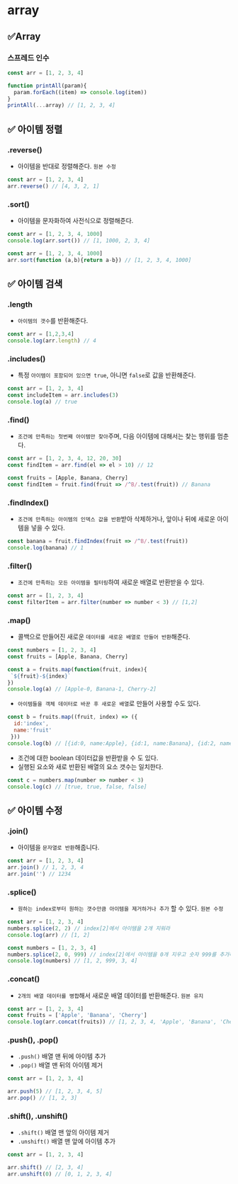 # array



## ✅Array

### 스프레드 인수

```js
const arr = [1, 2, 3, 4]
```

```js
function printAll(param){
  param.forEach((item) => console.log(item))
}
printAll(...array) // [1, 2, 3, 4]
```

## ✅ 아이템 정렬

### .reverse()

* 아이템을 반대로 정렬해준다. `원본 수정`

```js
const arr = [1, 2, 3, 4]
arr.reverse() // [4, 3, 2, 1]
```

### .sort()

* 아이템을 문자화하여 사전식으로 정렬해준다.

```js
const arr = [1, 2, 3, 4, 1000]
console.log(arr.sort()) // [1, 1000, 2, 3, 4]
```

```js
const arr = [1, 2, 3, 4, 1000]
arr.sort(function (a,b){return a-b}) // [1, 2, 3, 4, 1000]
```

## ✅ 아이템 검색

### .length

* `아이템의 갯수`를 반환해준다.

```js
const arr = [1,2,3,4]
console.log(arr.length) // 4
```

### .includes()

* 특정 `아이템이 포함되어 있으면 true`, 아니면 `false`로 값을 반환해준다.

```js
const arr = [1, 2, 3, 4]
const includeItem = arr.includes(3)
console.log(a) // true
```

### .find()

* `조건에 만족하는 첫번째 아이템만 찾아`주며, 다음 아이템에 대해서는 찾는 행위를 멈춘다.

```js
const arr = [1, 2, 3, 4, 12, 20, 30]
const findItem = arr.find(el => el > 10) // 12
```

```js
const fruits = [Apple, Banana, Cherry]
const findItem = fruit.find(fruit => /^B/.test(fruit)) // Banana
```

### .findIndex()

* `조건에 만족하는 아이템의 인덱스 값을 반환`받아 삭제하거나, 앞이나 뒤에 새로운 아이템을 넣을 수 있다.

```js
const banana = fruit.findIndex(fruit => /^B/.test(fruit))
console.log(banana) // 1
```

### .filter()

* `조건에 만족하는 모든 아이템을 필터링`하여 새로운 배열로 반환받을 수 있다.

```js
const arr = [1, 2, 3, 4]
const filterItem = arr.filter(number => number < 3) // [1,2]
```

### .map()

* 콜백으로 만들어진 새로운 `데이터를 새로운 배열로 만들어 반환`해준다.

```js
const numbers = [1, 2, 3, 4]
const fruits = [Apple, Banana, Cherry]
```

```js
const a = fruits.map(function(fruit, index){
 `${fruit}-${index}`
})
console.log(a) // [Apple-0, Banana-1, Cherry-2]
```

* `아이템들을 객체 데이터로 바꾼 후 새로운 배열`로 만들어 사용할 수도 있다.

```js
const b = fruits.map((fruit, index) => ({
  id:'index',
  name:'fruit'
 }))
console.log(b) // [{id:0, name:Apple}, {id:1, name:Banana}, {id:2, name:Cherry}]
```

* 조건에 대한 boolean 데이터값을 반환받을 수 도 있다.
* 실행된 요소와 새로 반환된 배열의 요소 갯수는 일치한다.

```js
const c = numbers.map(number => number < 3)
console.log(c) // [true, true, false, false]
```

## ✅ 아이템 수정

### .join()

* 아이템을 `문자열로 반환`해줍니다.

```js
const arr = [1, 2, 3, 4]
arr.join() // 1, 2, 3, 4
arr.join('') // 1234
```

### .splice()

* `원하는 index로부터 원하는 갯수만큼 아이템을 제거하거나 추가` 할 수 있다. `원본 수정`

```js
const arr = [1, 2, 3, 4]
numbers.splice(2, 2) // index[2]에서 아이템을 2개 지워라
console.log(arr) // [1, 2]
```

```js
const numbers = [1, 2, 3, 4]
numbers.splice(2, 0, 999) // index[2]에서 아이템을 0개 지우고 숫자 999를 추가해라
console.log(numbers) // [1, 2, 999, 3, 4]
```

### .concat()

* `2개의 배열 데이터를 병합`해서 새로운 배열 데이터를 반환해준다. `원본 유지`

```js
const arr = [1, 2, 3, 4]
const fruits = ['Apple', 'Banana', 'Cherry']
console.log(arr.concat(fruits)) // [1, 2, 3, 4, 'Apple', 'Banana', 'Cherry']
```

### .push(), .pop()

* `.push()` 배열 맨 뒤에 아이템 추가
* `.pop()` 배열 맨 뒤의 아이템 제거

```js
const arr = [1, 2, 3, 4]
```

```js
arr.push(5) // [1, 2, 3, 4, 5]
arr.pop() // [1, 2, 3]
```

### .shift(), .unshift()

* `.shift()` 배열 맨 앞의 아이템 제거
* `.unshift()` 배열 맨 앞에 아이템 추가

```js
const arr = [1, 2, 3, 4]
```

```js
arr.shift() // [2, 3, 4]
arr.unshift(0) // [0, 1, 2, 3, 4]
```

